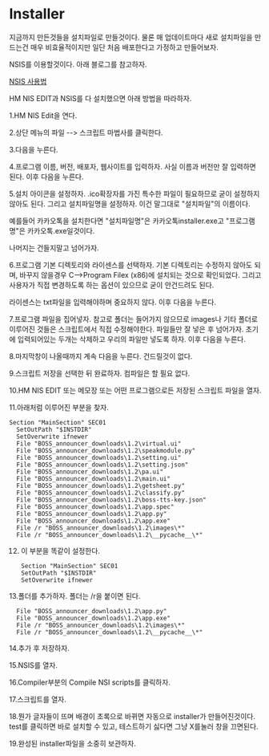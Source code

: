 Installer
=========

지금까지 만든것들을 설치파일로 만들것이다. 물론 매 업데이트마다 새로 설치파일을 만드는건 매우 비효율적이지만 일단 처음 배포한다고 가정하고 만들어보자.

NSIS를 이용할것이다. 아래 블로그를 참고하자.

[NSIS 사용법](https://build.tistory.com/27)

HM NIS EDIT과 NSIS를 다 설치했으면 아래 방법을 따라하자.

1.HM NIS Edit을 연다.

2.상단 메뉴의 파일 --> 스크립트 마법사를 클릭한다.

3.다음을 누른다.

4.프로그램 이름, 버전, 배포자, 웹사이트를 입력하자. 사실 이름과 버전만 잘 입력하면 된다. 이후 다음을 누른다.

5.설치 아이콘을 설정하자. .ico확장자를 가진 특수한 파일이 필요하므로 굳이 설정하지 않아도 된다. 그리고 설치파일명을 설정하자. 이건 말그대로 "설치파일"의 이름이다.

예를들어 카카오톡을 설치한다면 "설치파일명"은 카카오톡installer.exe고 "프로그램명"은 카카오톡.exe일것이다.

나머지는 건들지말고 넘어가자.

6.프로그램 기본 디렉토리와 라이센스를 선택하자. 기본 디렉토리는 수정하지 않아도 되며, 바꾸지 않을경우 C-->Program Filex (x86)에 설치되는 것으로 확인되었다. 그리고 사용자가 직접 변경하도록 하는 옵션이 있으므로 
굳이 안건드려도 된다.

라이센스는 txt파일을 입력해야하며 중요하지 않다. 이후 다음을 누른다.

7.프로그램 파일을 집어넣자. 참고로 폴더는 들어가지 않으므로 images나 기타 폴더로 이루어진 것들은 스크립트에서 직접 수정해야한다. 파일들만 잘 넣은 후 넘어가자. 초기에 입력되어있는 두개는
삭제하고 우리의 파일만 넣도록 하자. 이후 다음을 누른다.

8.마지막창이 나올때까지 계속 다음을 누른다. 건드릴것이 없다.

9.스크립트 저장을 선택한 뒤 완료하자. 컴파일은 할 필요 없다.

10.HM NIS EDIT 또는 메모장 또는 어떤 프로그램으로든 저장된 스크립트 파일을 열자.

11.아래처럼 이루어진 부분을 찾자.

    Section "MainSection" SEC01
      SetOutPath "$INSTDIR"
      SetOverwrite ifnewer
      File "BOSS_announcer_downloads\1.2\virtual.ui"
      File "BOSS_announcer_downloads\1.2\speakmodule.py"
      File "BOSS_announcer_downloads\1.2\setting.ui"
      File "BOSS_announcer_downloads\1.2\setting.json"
      File "BOSS_announcer_downloads\1.2\pa.ui"
      File "BOSS_announcer_downloads\1.2\main.ui"
      File "BOSS_announcer_downloads\1.2\getsheet.py"
      File "BOSS_announcer_downloads\1.2\classify.py"
      File "BOSS_announcer_downloads\1.2\boss-tts-key.json"
      File "BOSS_announcer_downloads\1.2\app.spec"
      File "BOSS_announcer_downloads\1.2\app.py"
      File "BOSS_announcer_downloads\1.2\app.exe"
      File /r "BOSS_announcer_downloads\1.2\images\*"
      File /r "BOSS_announcer_downloads\1.2\__pycache__\*"


12. 이 부분을 똑같이 설정한다.

        Section "MainSection" SEC01
        SetOutPath "$INSTDIR"
        SetOverwrite ifnewer

13.폴더를 추가하자. 폴더는 /r을 붙이면 된다.

      File "BOSS_announcer_downloads\1.2\app.py"
      File "BOSS_announcer_downloads\1.2\app.exe"
      File /r "BOSS_announcer_downloads\1.2\images\*"
      File /r "BOSS_announcer_downloads\1.2\__pycache__\*"

14.추가 후 저장하자.

15.NSIS를 열자.

16.Compiler부분의 Compile NSI scripts를 클릭하자.

17.스크립트를 열자.

18.뭔가 글자들이 뜨며 배경이 초록으로 바뀌면 자동으로 installer가 만들어진것이다. test를 클릭하면 바로 설치할 수 있고, 테스트하기 싫다면 그냥 X를눌러 창을 끄면된다.

19.완성된 installer파일을 소중히 보관하자.

